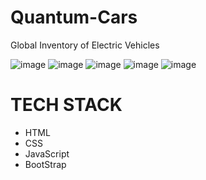 # Quantum-Cars
Global Inventory of Electric Vehicles

![image](https://user-images.githubusercontent.com/64016811/226156819-d91f2b61-91d9-489f-a24f-2eb49e707608.png)
![image](https://user-images.githubusercontent.com/64016811/226156823-82774d46-7057-435f-8a8a-d7b92c25046b.png)
![image](https://user-images.githubusercontent.com/64016811/226156837-3d8a7266-1bc3-46c7-b859-e76fc5d74519.png)
![image](https://user-images.githubusercontent.com/64016811/226156851-2e40aec4-933b-487a-9a45-7b7abaa61150.png)
![image](https://user-images.githubusercontent.com/64016811/226156865-257454f4-12e7-403c-ac5a-bbb221f99e65.png)

# TECH STACK

- HTML
- CSS
- JavaScript
- BootStrap
